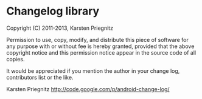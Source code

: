 # Changelog library

Copyright (C) 2011-2013, Karsten Priegnitz

Permission to use, copy, modify, and distribute this piece of software
for any purpose with or without fee is hereby granted, provided that
the above copyright notice and this permission notice appear in the
source code of all copies.

It would be appreciated if you mention the author in your change log,
contributors list or the like.

Karsten Priegnitz
http://code.google.com/p/android-change-log/
